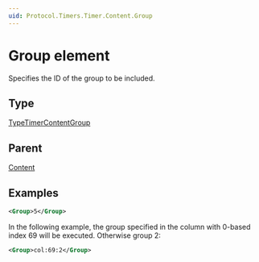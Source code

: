 ```yaml
---
uid: Protocol.Timers.Timer.Content.Group
---
```


# Group element

Specifies the ID of the group to be included.

## Type

[TypeTimerContentGroup](xref:Protocol-TypeTimerContentGroup)

## Parent

[Content](xref:Protocol.Timers.Timer.Content)

## Examples

```xml
<Group>5</Group>
```

In the following example, the group specified in the column with 0-based index 69 will be executed. Otherwise group 2:

```xml
<Group>col:69:2</Group>
```
